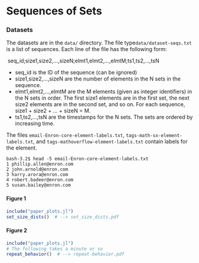 # Sequences of Sets



### Datasets

The datasets are in the `data/` directory. The file type`data/dataset-seqs.txt` is a list of sequences. Each line of the file has the following form:

​	seq_id;size1,size2,…,sizeN;elmt1,elmt2,…,elmtM;ts1,ts2,…,tsN

- seq_id is the ID of the sequence (can be ignored)
- size1,size2,…,sizeN are the number of elements in the N sets in the sequence.
- elmt1,elmt2,…,elmtM are the M elements (given as integer identifiers) in the N sets in order. The first size1 elements are in the first set, the next size2 elements are in the second set, and so on.
  For each sequence, size1 + size2 + … + sizeN = M.
- ts1,ts2,…,tsN are the timestamps for the N sets.  The sets are ordered by increasing time.

The files `email-Enron-core-element-labels.txt`, `tags-math-sx-element-labels.txt`, and `tags-mathoverflow-element-labels.txt` contain labels for the element.

```
bash-3.2$ head -5 email-Enron-core-element-labels.txt 
1 phillip.allen@enron.com
2 john.arnold@enron.com
3 harry.arora@enron.com
4 robert.badeer@enron.com
5 susan.bailey@enron.com
```



#### Figure 1

```julia
include("paper_plots.jl")
set_size_dists()  # --> set_size_dists.pdf
```

#### Figure 2

```julia
include("paper_plots.jl")
# The following takes a minute or so
repeat_behavior()  # --> repeat-behavior.pdf
```

